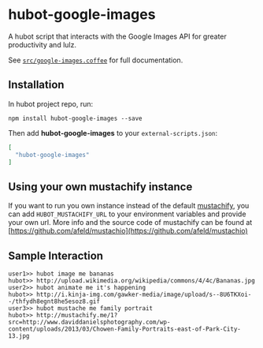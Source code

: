 # hubot-google-images

A hubot script that interacts with the Google Images API for greater productivity and lulz.

See [`src/google-images.coffee`](src/google-images.coffee) for full documentation.

## Installation

In hubot project repo, run:

`npm install hubot-google-images --save`

Then add **hubot-google-images** to your `external-scripts.json`:

```json
[
  "hubot-google-images"
]
```

## Using your own mustachify instance

If you want to run you own instance instead of the default [mustachify](http://mustachify.me/), you can add `HUBOT_MUSTACHIFY_URL` to your environment variables and provide your own url. More info and the source code of mustachify can be found at [https://github.com/afeld/mustachio](https://github.com/afeld/mustachio)

## Sample Interaction

```
user1>> hubot image me bananas
hubot>> http://upload.wikimedia.org/wikipedia/commons/4/4c/Bananas.jpg
user2>> hubot animate me it's happening
hubot>> http://i.kinja-img.com/gawker-media/image/upload/s--8U6TKXoi--/thfydh8egnt8he5esoz8.gif
user3>> hubot mustache me family portrait
hubot>> http://mustachify.me/1?src=http://www.daviddanielsphotography.com/wp-content/uploads/2013/03/Chowen-Family-Portraits-east-of-Park-City-13.jpg
```
